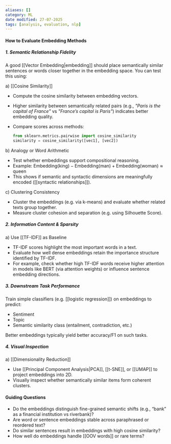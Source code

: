 ```yaml
---
aliases: []
category: ML
date modified: 27-07-2025
tags: [analysis, evaluation, nlp]
---
```

#### How to Evaluate Embedding Methods

##### 1. Semantic Relationship Fidelity

A good [[Vector Embedding|embedding]] should place semantically similar sentences or words closer together in the embedding space. You can test this using:

 a) [[Cosine Similarity]]

* Compute the cosine similarity between embedding vectors.
* Higher similarity between semantically related pairs (e.g., *"Paris is the capital of France"* vs *"France’s capital is Paris"*) indicates better embedding quality.
* Compare scores across methods:

  ```python
  from sklearn.metrics.pairwise import cosine_similarity
  similarity = cosine_similarity([vec1], [vec2])
  ```

 b) Analogy or Word Arithmetic

* Test whether embeddings support compositional reasoning.
* Example:
  $\text{Embedding}(\text{king}) - \text{Embedding}(\text{man}) + \text{Embedding}(\text{woman}) \approx \text{queen}$
* This shows if semantic and syntactic dimensions are meaningfully encoded ([[syntactic relationships]]).

 c) Clustering Consistency

* Cluster the embeddings (e.g. via k-means) and evaluate whether related texts group together.
* Measure cluster cohesion and separation (e.g. using Silhouette Score).
##### 2. Information Content & Sparsity

 a) Use [[TF-IDF]] as Baseline

* TF-IDF scores highlight the most important words in a text.
* Evaluate how well dense embeddings retain the importance structure identified by TF-IDF.
* For example, check whether high TF-IDF words receive higher attention in models like BERT (via attention weights) or influence sentence embedding directions.

##### 3. Downstream Task Performance

Train simple classifiers (e.g. [[logistic regression]]) on embeddings to predict:
  * Sentiment
  * Topic
  * Semantic similarity class (entailment, contradiction, etc.)

Better embeddings typically yield better accuracy/F1 on such tasks.

##### 4. Visual Inspection

 a) [[Dimensionality Reduction]]
* Use [[Principal Component Analysis|PCA]], [[t-SNE]], or [[UMAP]] to project embeddings into 2D.
* Visually inspect whether semantically similar items form coherent clusters.

#### Guiding Questions

* Do the embeddings distinguish fine-grained semantic shifts (e.g., “bank” as a financial institution vs riverbank)?
* Are word or sentence embeddings stable across paraphrased or reordered text?
* Do similar sentences result in embeddings with high cosine similarity?
* How well do embeddings handle [[OOV words]] or rare terms?
